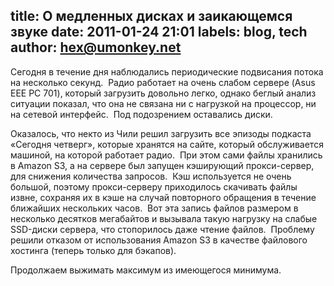title: О медленных дисках и заикающемся звуке
date: 2011-01-24 21:01
labels: blog, tech
author: hex@umonkey.net
---
Сегодня в течение дня наблюдались периодические подвисания потока на несколько
секунд.  Радио работает на очень слабом сервере (Asus EEE PC 701), который
загрузить довольно легко, однако беглый анализ ситуации показал, что она не
связана ни с нагрузкой на процессор, ни на сетевой интерфейс.  Под подозрением
оставались диски.

Оказалось, что некто из Чили решил загрузить все эпизоды подкаста «Сегодня
четверг», которые хранятся на сайте, который обслуживается машиной, на которой
работает радио.  При этом сами файлы хранились в Amazon S3, а на сервере был
запущен кэширующий прокси-сервер, для снижения количества запросов.  Кэш
используется не очень большой, поэтому прокси-серверу приходилось скачивать
файлы извне, сохраняя их в кэше на случай повторного обращения в течение
ближайших нескольких часов.  Вот эта запись файлов размером в несколько десятков
мегабайтов и вызывала такую нагрузку на слабые SSD-диски сервера, что
стопорилось даже чтение файлов.  Проблему решили отказом от использования Amazon
S3 в качестве файлового хостинга (теперь только для бэкапов).

Продолжаем выжимать максимум из имеющегося минимума.
